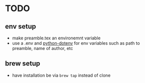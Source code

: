# TODO
## env setup
- make preamble.tex an environemnt variable
- use a .env and [python-dotenv](https://pypi.org/project/python-dotenv/) for env variables such as path to preamble, name of author, etc
## brew setup
- have installation be via `brew tap` instead of clone
